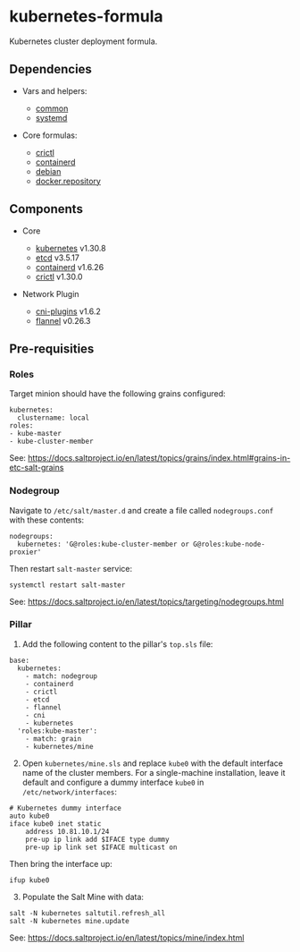 kubernetes-formula
==================

Kubernetes cluster deployment formula.

## Dependencies

- Vars and helpers:
  - [common](../../../salt-common)
  - [systemd](../../../salt-systemd)

- Core formulas:
  - [crictl](../../../crictl-formula)
  - [containerd](../../../containerd-formula)
  - [debian](../../../debian-formula)
  - [docker.repository](../../../docker-formula/blob/master/docker/repository.sls)

## Components

- Core
  - [kubernetes](https://github.com/kubernetes/kubernetes) v1.30.8
  - [etcd](https://github.com/etcd-io/etcd) v3.5.17
  - [containerd](https://containerd.io/) v1.6.26
  - [crictl](https://github.com/kubernetes-sigs/cri-tools) v1.30.0

- Network Plugin
  - [cni-plugins](https://github.com/containernetworking/plugins) v1.6.2
  - [flannel](https://github.com/flannel-io/flannel) v0.26.3

## Pre-requisities

### Roles

Target minion should have the following grains configured:

```
kubernetes:
  clustername: local
roles:
- kube-master
- kube-cluster-member
```

See: https://docs.saltproject.io/en/latest/topics/grains/index.html#grains-in-etc-salt-grains

### Nodegroup

Navigate to `/etc/salt/master.d` and create a file called `nodegroups.conf` with these contents:

```
nodegroups:
  kubernetes: 'G@roles:kube-cluster-member or G@roles:kube-node-proxier'
```

Then restart `salt-master` service:

```shell
systemctl restart salt-master
```

See: https://docs.saltproject.io/en/latest/topics/targeting/nodegroups.html

### Pillar

1. Add the following content to the pillar's `top.sls` file:

```
base:
  kubernetes:
    - match: nodegroup
    - containerd
    - crictl
    - etcd
    - flannel
    - cni
    - kubernetes
  'roles:kube-master':
    - match: grain
    - kubernetes/mine
```

2. Open `kubernetes/mine.sls` and replace `kube0` with the default interface name of the cluster members.
For a single-machine installation, leave it default and configure a dummy interface `kube0` in `/etc/network/interfaces`:

```
# Kubernetes dummy interface
auto kube0
iface kube0 inet static
	address 10.81.10.1/24
	pre-up ip link add $IFACE type dummy
	pre-up ip link set $IFACE multicast on
```

Then bring the interface up:

```shell
ifup kube0
```

3. Populate the Salt Mine with data:

```shell
salt -N kubernetes saltutil.refresh_all
salt -N kubernetes mine.update
```

See: https://docs.saltproject.io/en/latest/topics/mine/index.html
